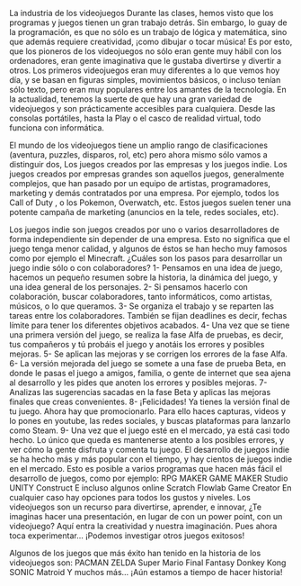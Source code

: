 La industria de los videojuegos
Durante las clases, hemos visto que los programas y juegos tienen un gran trabajo detrás. Sin embargo, lo guay de la programación, es que no sólo es un trabajo de lógica y matemática, sino que además requiere creatividad, ¡como dibujar o tocar música!
Es por esto, que los pioneros de los videojuegos no sólo eran gente muy hábil con los ordenadores, eran gente imaginativa que le gustaba divertirse y divertir a otros. Los primeros videojuegos eran muy diferentes a lo que vemos hoy día, y se basan en figuras simples, movimientos básicos, o incluso tenían sólo texto, pero eran muy populares entre los amantes de la tecnología.
En la actualidad, tenemos la suerte de que hay una gran variedad de videojuegos y son prácticamente accesibles para cualquiera. Desde las consolas portátiles, hasta la Play o el casco de realidad virtual, todo funciona con informática.

El mundo de los videojuegos tiene un amplio rango de clasificaciones (aventura, puzzles, disparos, rol, etc) pero ahora mismo sólo vamos a distinguir dos, Los juegos creados por las empresas y los juegos indie.
Los juegos creados por empresas grandes son aquellos juegos, generalmente complejos, que han pasado por un equipo de artistas, programadores, marketing y demás contratados por una empresa. Por ejemplo, todos los Call of Duty , o los Pokemon, Overwatch, etc. Estos juegos suelen tener una potente campaña de marketing (anuncios en la tele, redes sociales, etc).

Los juegos indie son juegos creados por uno o varios desarrolladores de forma independiente sin depender de una empresa. Esto no significa que el juego tenga menor calidad, y algunos de éstos se han hecho muy famosos como por ejemplo el Minecraft.
¿Cuáles son los pasos para desarrollar un juego indie sólo o con colaboradores?
1- Pensamos en una idea de juego, hacemos un pequeño resumen sobre la historia, la dinámica del juego, y una idea general de los personajes.
2- Si pensamos hacerlo con colaboración, buscar colaboradores, tanto informáticos, como artistas, músicos, o lo que queramos.
3- Se organiza el trabajo y se reparten las tareas entre los colaboradores. También se fijan deadlines es decir, fechas límite para tener los diferentes objetivos acabados.
4- Una vez que se tiene una primera versión del juego, se realiza la fase Alfa de pruebas, es decir, tus compañeros y tú probáis el juego y anotáis los errores y posibles mejoras.
5- Se aplican las mejoras y se corrigen los errores de la fase Alfa.
6- La versión mejorada del juego se somete a una fase de prueba Beta, en donde le pasas el juego a amigos, familia, o gente de internet que sea ajena al desarrollo y les pides que anoten los errores y posibles mejoras.
7- Analizas las sugerencias sacadas en la fase Beta y aplicas las mejoras finales que creas convenientes.
8- ¡Felicidades! Ya tienes la versión final de tu juego. Ahora hay que promocionarlo. Para ello haces capturas, videos y lo pones en youtube, las redes sociales, y buscas plataformas para lanzarlo como Steam.
9- Una vez que el juego esté en el mercado, ya está casi todo hecho. Lo único que queda es mantenerse atento a los posibles errores, y ver cómo la gente disfruta y comenta tu juego.
El desarrollo de juegos indie se ha hecho más y más popular con el tiempo, y hay cientos de juegos indie en el mercado. Esto es posible a varios programas que hacen más fácil el desarrollo de juegos, como por ejemplo:
RPG MAKER
GAME MAKER Studio
UNITY
Construct
E incluso algunos online
Scratch
Flowlab
Game Creator
En cualquier caso hay opciones para todos los gustos y niveles. Los videojuegos son un recurso para divertirse, aprender, e innovar, ¿Te imaginas hacer una presentación, en lugar de con un power point, con un videojuego? Aquí entra la creatividad y nuestra imaginación.
Pues ahora toca experimentar… ¡Podemos investigar otros juegos exitosos!

Algunos de los juegos que más éxito han tenido en la historia de los videojuegos son:
PACMAN
ZELDA
Super Mario
Final Fantasy
Donkey Kong
SONIC
Matroid
Y muchos más… ¡Aún estamos a tiempo de hacer historia!
